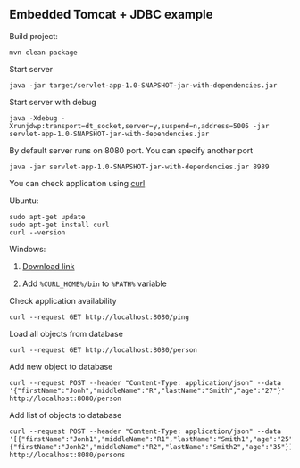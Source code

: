 ## Embedded Tomcat + JDBC example

Build project:

```
mvn clean package
```


Start server

```
java -jar target/servlet-app-1.0-SNAPSHOT-jar-with-dependencies.jar
```

Start server with debug

```
java -Xdebug -Xrunjdwp:transport=dt_socket,server=y,suspend=n,address=5005 -jar servlet-app-1.0-SNAPSHOT-jar-with-dependencies.jar
```

By default server runs on 8080 port. You can specify another port 


```
java -jar servlet-app-1.0-SNAPSHOT-jar-with-dependencies.jar 8989
```

You can check application using [curl](https://curl.haxx.se/)

Ubuntu:
```
sudo apt-get update
sudo apt-get install curl
curl --version
```
Windows:

1. [Download link](https://curl.haxx.se/windows/)
 
2. Add `%CURL_HOME%/bin` to `%PATH%` variable 

Check application availability

```
curl --request GET http://localhost:8080/ping
```

Load all objects from database

```
curl --request GET http://localhost:8080/person
```

Add new object to database

```
curl --request POST --header "Content-Type: application/json" --data '{"firstName":"Jonh","middleName":"R","lastName":"Smith","age":"27"}' http://localhost:8080/person
```

Add list of objects to database

```
curl --request POST --header "Content-Type: application/json" --data '[{"firstName":"Jonh1","middleName":"R1","lastName":"Smith1","age":"25"},{"firstName":"Jonh2","middleName":"R2","lastName":"Smith2","age":"35"}]' http://localhost:8080/persons
```
